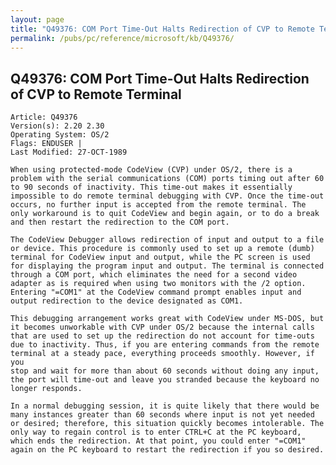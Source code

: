```yaml
---
layout: page
title: "Q49376: COM Port Time-Out Halts Redirection of CVP to Remote Terminal"
permalink: /pubs/pc/reference/microsoft/kb/Q49376/
---
```


## Q49376: COM Port Time-Out Halts Redirection of CVP to Remote Terminal

	Article: Q49376
	Version(s): 2.20 2.30
	Operating System: OS/2
	Flags: ENDUSER |
	Last Modified: 27-OCT-1989
	
	When using protected-mode CodeView (CVP) under OS/2, there is a
	problem with the serial communications (COM) ports timing out after 60
	to 90 seconds of inactivity. This time-out makes it essentially
	impossible to do remote terminal debugging with CVP. Once the time-out
	occurs, no further input is accepted from the remote terminal. The
	only workaround is to quit CodeView and begin again, or to do a break
	and then restart the redirection to the COM port.
	
	The CodeView Debugger allows redirection of input and output to a file
	or device. This procedure is commonly used to set up a remote (dumb)
	terminal for CodeView input and output, while the PC screen is used
	for displaying the program input and output. The terminal is connected
	through a COM port, which eliminates the need for a second video
	adapter as is required when using two monitors with the /2 option.
	Entering "=COM1" at the CodeView command prompt enables input and
	output redirection to the device designated as COM1.
	
	This debugging arrangement works great with CodeView under MS-DOS, but
	it becomes unworkable with CVP under OS/2 because the internal calls
	that are used to set up the redirection do not account for time-outs
	due to inactivity. Thus, if you are entering commands from the remote
	terminal at a steady pace, everything proceeds smoothly. However, if you
	stop and wait for more than about 60 seconds without doing any input,
	the port will time-out and leave you stranded because the keyboard no
	longer responds.
	
	In a normal debugging session, it is quite likely that there would be
	many instances greater than 60 seconds where input is not yet needed
	or desired; therefore, this situation quickly becomes intolerable. The
	only way to regain control is to enter CTRL+C at the PC keyboard,
	which ends the redirection. At that point, you could enter "=COM1"
	again on the PC keyboard to restart the redirection if you so desired.
